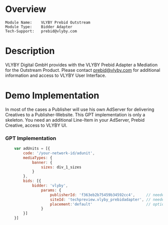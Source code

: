 # Overview

```
Module Name:    VLYBY Prebid Outstream
Module Type:    Bidder Adapter
Tech-Support:   prebid@vlyby.com
```

# Description

VLYBY Digital GmbH provides with the VLYBY Prebid Adapter a Mediation for the Outstream Product. Please contact prebid@vlyby.com for additional information and access to VLYBY User Interface.

# Demo Implementation

In most of the cases a Publisher will use his own AdServer for delivering Creatives to a Publisher-Website. This GPT implementation is only a skeleton. You need an additional Line-Item in your AdServer, Prebid Creative, access to VLYBY UI. 

### GPT Implementation
```javascript
    var adUnits = [{
        code: '/your-network-id/adunit',
        mediaTypes: {
            banner: {
                sizes: div_1_sizes
            }
        },
        bids: [{
            bidder: 'vlyby',
                params: { 
                    publisherId: 'f363eb2b75459b34592cc4',     // needed - only demo
                    siteId: 'techpreview.vlyby_prebidadapter', // needed - only demo
                    placement:'default'                        // optional - provided by VLYBY UI
                }
        }]
    }]
```